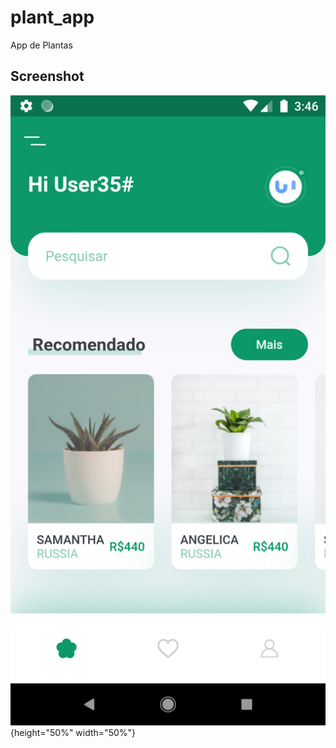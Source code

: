 # plant_app

App de Plantas

## Screenshot

![Screenshot](assets/frames/Screenshot.png){height="50%" width="50%"}